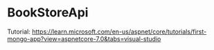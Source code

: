 # BookStoreApi
Tutorial:
https://learn.microsoft.com/en-us/aspnet/core/tutorials/first-mongo-app?view=aspnetcore-7.0&tabs=visual-studio

